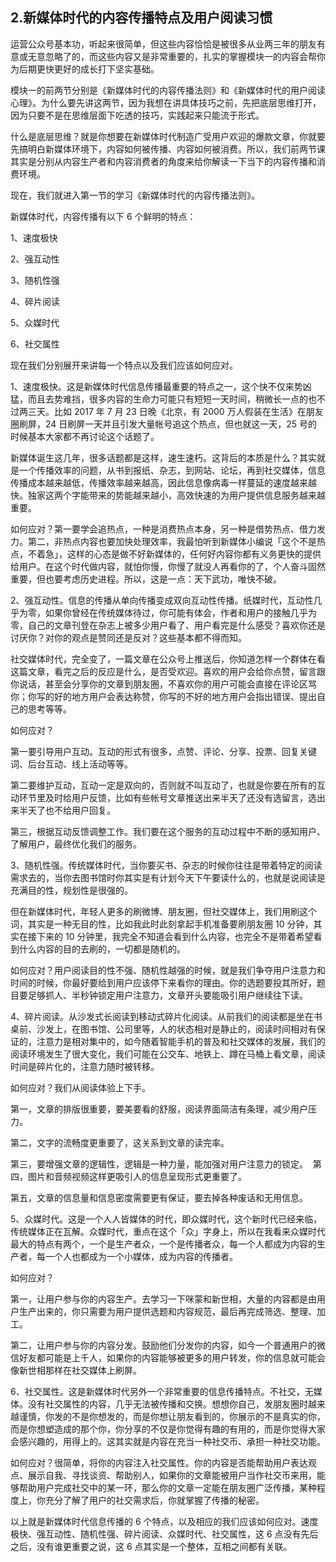 ## 2.新媒体时代的内容传播特点及用户阅读习惯
运营公众号基本功，听起来很简单，但这些内容恰恰是被很多从业两三年的朋友有意或无意忽略了的，而这些内容又是非常重要的，扎实的掌握模块一的内容会帮你为后期更快更好的成长打下坚实基础。


模块一的前两节分别是《新媒体时代的内容传播法则》和《新媒体时代的用户阅读心理》。为什么要先讲这两节，因为我想在讲具体技巧之前，先把底层思维打开，因为只要不是在思维层面下吃透的技巧，实践起来只能流于形式。


什么是底层思维？就是你想要在新媒体时代制造广受用户欢迎的爆款文章，你就要先搞明白新媒体环境下，内容如何被传播、内容如何被消费。所以，我们前两节课其实是分别从内容生产者和内容消费者的角度来给你解读一下当下的内容传播和消费环境。


现在，我们就进入第一节的学习《新媒体时代的内容传播法则》。


新媒体时代，内容传播有以下 6 个鲜明的特点：


1、速度极快  

2、强互动性  

3、随机性强  

4、碎片阅读  

5、众媒时代  

6、社交属性  


现在我们分别展开来讲每一个特点以及我们应该如何应对。


1、速度极快。这是新媒体时代信息传播最重要的特点之一，这个快不仅来势凶猛，而且去势难挡，很多内容的生命力可能只有短短一天时间，稍微长一点的也不过两三天。比如 2017 年 7 月 23 日晚《北京，有 2000 万人假装在生活》在朋友圈刷屏，24 日刷屏一天并且引发大量帐号追这个热点，但也就这一天，25 号的时候基本大家都不再讨论这个话题了。


新媒体诞生这几年，很多话题都是这样，速生速朽。这背后的本质是什么？其实就是一个传播效率的问题，从书到报纸、杂志，到网站、论坛，再到社交媒体，信息传播成本越来越低，传播效率越来越高，因此信息像病毒一样蔓延的速度越来越快。独家这两个字能带来的势能越来越小，高效快速的为用户提供信息服务越来越重要。


如何应对？第一要学会追热点，一种是消费热点本身，另一种是借势热点、借力发力。第二，非热点内容也要加快处理效率，我最怕听到新媒体小编说「这个不是热点，不着急」，这样的心态是做不好新媒体的，任何好内容你都有义务更快的提供给用户。在这个时代做内容，就怕你慢，你慢了就没人再看你的了，个人奋斗固然重要，但也要考虑历史进程。所以，这是一点：天下武功，唯快不破。


2、强互动性。信息的传播从单向传播变成双向互动性传播。纸媒时代，互动性几乎为零，如果你曾经在传统媒体待过，你可能有体会，作者和用户的接触几乎为零，自己的文章刊登在杂志上被多少用户看了、用户看完是什么感受？喜欢你还是讨厌你？对你的观点是赞同还是反对？这些基本都不得而知。


社交媒体时代，完全变了，一篇文章在公众号上推送后，你知道怎样一个群体在看这篇文章，看完之后的反应是什么，是否受欢迎。喜欢的用户会给你点赞，留言跟你说话，甚至会分享你的文章到朋友圈，不喜欢你的用户可能会直接在评论区骂你；你写的好的地方用户会表达称赞，你写的不好的地方用户会指出错误、提出自己的思考等等。


如何应对？


第一要引导用户互动。互动的形式有很多，点赞、评论、分享、投票、回复关键词、后台互动、线上活动等等。 


第二要维护互动，互动一定是双向的，否则就不叫互动了，也就是你要在所有的互动环节里及时给用户反馈，比如有些帐号文章推送出来半天了还没有选留言，选出来半天了也不给用户回复。


第三，根据互动反馈调整工作。我们要在这个服务的互动过程中不断的感知用户、了解用户，最终优化我们的服务。


3、随机性强。传统媒体时代，当你要买书、杂志的时候你往往是带着特定的阅读需求去的，当你去图书馆时你其实是有计划今天下午要读什么的，也就是说阅读是充满目的性，规划性是很强的。


但在新媒体时代，年轻人更多的刷微博、朋友圈，但社交媒体上，我们用刷这个词，其实是一种无目的性，比如我此时此刻拿起手机准备要刷朋友圈 10 分钟，其实在接下来的 10 分钟里，我完全不知道会看到什么内容，也完全不是带着希望看到什么内容的目的去刷的，一切都是随机的。


如何应对？用户阅读目的性不强、随机性越强的时候，就是我们争夺用户注意力和时间的时候，你最好要给到用户应该停下来看你的理由。你的选题要投其所好，题目要足够抓人、半秒钟锁定用户注意力，文章开头要能吸引用户继续往下读。


4、碎片阅读。从沙发式长阅读到移动式碎片化阅读。从前我们的阅读都是坐在书桌前、沙发上，在图书馆、公司里等，人的状态相对是静止的，阅读时间相对有保证的，注意力是相对集中的，如今随着智能手机的普及和社交媒体的发展，我们的阅读环境发生了很大变化，我们可能在公交车、地铁上、蹲在马桶上看文章，阅读时间是碎片化的，注意力随时被转移。 


如何应对？我们从阅读体验上下手。


第一，文章的排版很重要，要美要看的舒服，阅读界面简洁有条理，减少用户压力。


第二，文字的流畅度更重要了，这关系到文章的读完率。


第三，要增强文章的逻辑性，逻辑是一种力量，能加强对用户注意力的锁定。  第四，图片和音频视频这样更吸引人的信息呈现形式更重要了。


第五，文章的信息量和信息密度需要更有保证，要去掉各种废话和无用信息。


5、众媒时代。这是一个人人皆媒体的时代，即众媒时代，这个新时代已经来临，传统媒体正在瓦解。众媒时代，重点在这个「众」字身上，所以在我看来众媒时代最大的特点有两个，一个是生产者众，一个是传播者众，每一个人都成为内容的生产者，每一个人也都成为一个小媒体，成为内容的传播者。


如何应对？


第一，让用户参与你的内容生产。去学习一下咪蒙和新世相，大量的内容都是由用户生产出来的，你只需要为用户提供选题和内容规范，最后再完成筛选、整理、加工。


第二，让用户参与你的内容分发。鼓励他们分发你的内容，如今一个普通用户的微信好友都可能是上千人，如果你的内容能够被更多的用户转发，你的信息就可能会像新世相那样在社交媒体上刷屏。


6、社交属性。这是新媒体时代另外一个非常重要的信息传播特点。不社交，无媒体。没有社交属性的内容，几乎无法被传播和交换。想想你自己，发朋友圈时越来越谨慎，你发的不是你想发的，而是你想让朋友看到的，你展示的不是真实的你，而是你想塑造成的那个你，你分享的不仅是你觉得有趣的有用的，而是你觉得大家会感兴趣的，用得上的。这其实就是内容在充当一种社交币、承担一种社交功能。


如何应对？很简单，将你的内容注入社交属性。你的内容是否能帮助用户表达观点、展示自我、寻找谈资、帮助别人，如果你的文章能被用户当作社交币来用，能够帮助用户完成社交中的某一环，那么你的文章一定能在朋友圈广泛传播，某种程度上，你充分了解了用户的社交需求后，你就掌握了传播的秘密。


以上就是新媒体时代信息传播的 6 个特点，以及相应的我们应该如何应对。速度极快、强互动性、随机性强、碎片阅读、众媒时代、社交属性，这 6 点没有先后之后，没有谁更重要之说，这 6 点其实是一个整体，互相之间都有关联。

